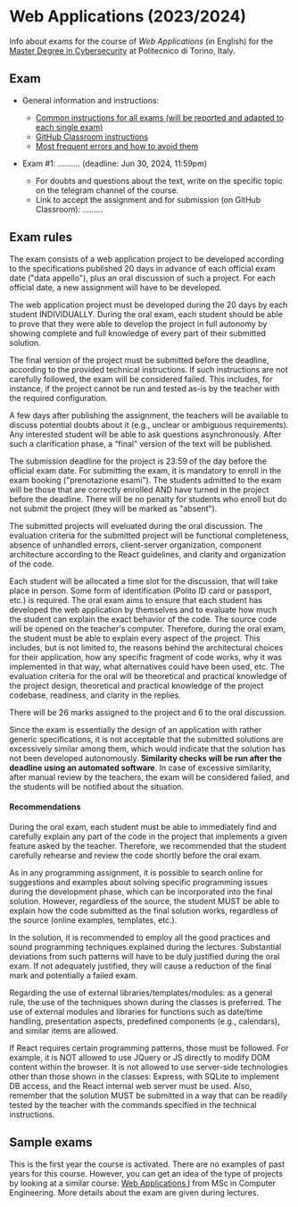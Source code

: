 # Web Applications (2023/2024)

Info about exams for the course of _Web Applications_ (in English) for the [Master Degree in Cybersecurity](https://www.polito.it/en/education/master-s-degree-programmes/cybersecurity) at Politecnico di Torino, Italy.

## Exam

* General information and instructions:    
  - [Common instructions for all exams (will be reported and adapted to each single exam)](https://github.com/polito-WA-2024/.github/blob/main/profile/WA_common_instructions.pdf)
  - [GitHub Classroom instructions](https://github.com/polito-WA-2024/.github/blob/main/profile/GH-Classroom-Instructions-WA-2024.pdf)
  - [Most frequent errors and how to avoid them](https://github.com/polito-WA-2024/.github/blob/main/profile/WA_Most_Frequent_Errors_v1.0.pdf)
    
* Exam #1: .......... (deadline: Jun 30, 2024, 11:59pm)
  - For doubts and questions about the text, write on the specific topic on the telegram channel of the course.
  - Link to accept the assignment and for submission (on GitHub Classroom): .........

## Exam rules

The exam consists of a web application project to be developed according to the specifications published 20 days in advance of each official exam date ("data appello"), plus an oral discussion of such a project. For each official date, a new assignment will have to be developed.

The web application project must be developed during the 20 days by each student INDIVIDUALLY. During the oral exam, each student should be able to prove that they were able to develop the project in full autonomy by showing complete and full knowledge of every part of their submitted solution.

The final version of the project must be submitted before the deadline, according to the provided technical instructions. If such instructions are not carefully followed, the exam will be considered failed. This includes, for instance, if the project cannot be run and tested as-is by the teacher with the required configuration.

A few days after publishing the assignment, the teachers will be available to discuss potential doubts about it (e.g., unclear or ambiguous requirements). Any interested student will be able to ask questions asynchronously. After such a clarification phase, a “final” version of the text will be published.

The submission deadline for the project is 23:59 of the day before the official exam date. For submitting the exam, it is mandatory to enroll in the exam booking ("prenotazione esami"). The students admitted to the exam will be those that are correctly enrolled AND have turned in the project before the deadline. There will be no penalty for students who enroll but do not submit the project (they will be marked as "absent").

The submitted projects will eveluated during the oral discussion. The evaluation criteria for the submitted project will be functional completeness, absence of unhandled errors, client-server organization, component architecture according to the React guidelines, and clarity and organization of the code.

Each student will be allocated a time slot for the discussion, that will take place in person. Some form of identification (Polito ID card or passport, etc.) is required. The oral exam aims to ensure that each student has developed the web application by themselves and to evaluate how much the student can explain the exact behavior of the code. The source code will be opened on the teacher's computer. Therefore, during the oral exam, the student must be able to explain every aspect of the project. This includes, but is not limited to, the reasons behind the architectural choices for their application, how any specific fragment of code works, why it was implemented in that way, what alternatives could have been used, etc. The evaluation criteria for the oral will be theoretical and practical knowledge of the project design, theoretical and practical knowledge of the project codebase, readiness, and clarity in the replies.

There will be 26 marks assigned to the project and 6 to the oral discussion.

Since the exam is essentially the design of an application with rather generic specifications, it is not acceptable that the submitted solutions are excessively similar among them, which would indicate that the solution has not been developed autonomously. **Similarity checks will be run after the deadline using an automated software**. In case of excessive similarity, after manual review by the teachers, the exam will be considered failed, and the students will be notified about the situation.

#### Recommendations

During the oral exam, each student must be able to immediately find and carefully explain any part of the code in the project that implements a given feature asked by the teacher. Therefore, we recommended that the student carefully rehearse and review the code shortly before the oral exam.

As in any programming assignment, it is possible to search online for suggestions and examples about solving specific programming issues during the development phase, which can be incorporated into the final solution. However, regardless of the source, the student MUST be able to explain how the code submitted as the final solution works, regardless of the source (online examples, templates, etc.).

In the solution, it is recommended to employ all the good practices and sound programming techniques explained during the lectures. Substantial deviations from such patterns will have to be duly justified during the oral exam. If not adequately justified, they will cause a reduction of the final mark and potentially a failed exam.

Regarding the use of external libraries/templates/modules: as a general rule, the use of the techniques shown during the classes is preferred. The use of external modules and libraries for functions such as date/time handling, presentation aspects, predefined components (e.g., calendars), and similar items are allowed.

If React requires certain programming patterns, those must be followed. For example, it is NOT allowed to use JQuery or JS directly to modify DOM content within the browser. It is not allowed to use server-side technologies other than those shown in the classes: Express, with SQLite to implement DB access, and the React internal web server must be used. Also, remember that the solution MUST be submitted in a way that can be readily tested by the teacher with the commands specified in the technical instructions.

## Sample exams

This is the first year the course is activated. There are no examples of past years for this course. However, you can get an idea of the type of projects by looking at a similar course: [Web Applications I](https://elite.polito.it/teaching/past-courses/2023-01txy-wa1-iz/exam) from MSc in Computer Engineering. More details about the exam are given during lectures.
